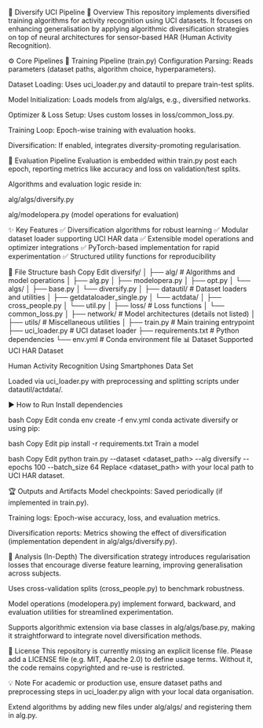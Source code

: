📝 Diversify UCI Pipeline
📌 Overview
This repository implements diversified training algorithms for activity recognition using UCI datasets. It focuses on enhancing generalisation by applying algorithmic diversification strategies on top of neural architectures for sensor-based HAR (Human Activity Recognition).

⚙️ Core Pipelines
🔧 Training Pipeline (train.py)
Configuration Parsing: Reads parameters (dataset paths, algorithm choice, hyperparameters).

Dataset Loading: Uses uci_loader.py and datautil to prepare train-test splits.

Model Initialization: Loads models from alg/algs, e.g., diversified networks.

Optimizer & Loss Setup: Uses custom losses in loss/common_loss.py.

Training Loop: Epoch-wise training with evaluation hooks.

Diversification: If enabled, integrates diversity-promoting regularisation.

🧪 Evaluation Pipeline
Evaluation is embedded within train.py post each epoch, reporting metrics like accuracy and loss on validation/test splits.

Algorithms and evaluation logic reside in:

alg/algs/diversify.py

alg/modelopera.py (model operations for evaluation)

✨ Key Features
✅ Diversification algorithms for robust learning
✅ Modular dataset loader supporting UCI HAR data
✅ Extensible model operations and optimizer integrations
✅ PyTorch-based implementation for rapid experimentation
✅ Structured utility functions for reproducibility

📁 File Structure
bash
Copy
Edit
diversify/
│
├── alg/                     # Algorithms and model operations
│   ├── alg.py
│   ├── modelopera.py
│   ├── opt.py
│   └── algs/
│       ├── base.py
│       └── diversify.py
│
├── datautil/                # Dataset loaders and utilities
│   ├── getdataloader_single.py
│   └── actdata/
│       ├── cross_people.py
│       └── util.py
│
├── loss/                    # Loss functions
│   └── common_loss.py
│
├── network/                 # Model architectures (details not listed)
│
├── utils/                   # Miscellaneous utilities
│
├── train.py                 # Main training entrypoint
├── uci_loader.py            # UCI dataset loader
├── requirements.txt         # Python dependencies
└── env.yml                  # Conda environment file
📊 Dataset Supported
UCI HAR Dataset

Human Activity Recognition Using Smartphones Data Set

Loaded via uci_loader.py with preprocessing and splitting scripts under datautil/actdata/.

▶️ How to Run
Install dependencies

bash
Copy
Edit
conda env create -f env.yml
conda activate diversify
or using pip:

bash
Copy
Edit
pip install -r requirements.txt
Train a model

bash
Copy
Edit
python train.py --dataset <dataset_path> --alg diversify --epochs 100 --batch_size 64
Replace <dataset_path> with your local path to UCI HAR dataset.

🏆 Outputs and Artifacts
Model checkpoints: Saved periodically (if implemented in train.py).

Training logs: Epoch-wise accuracy, loss, and evaluation metrics.

Diversification reports: Metrics showing the effect of diversification (implementation dependent in alg/algs/diversify.py).

🔬 Analysis (In-Depth)
The diversification strategy introduces regularisation losses that encourage diverse feature learning, improving generalisation across subjects.

Uses cross-validation splits (cross_people.py) to benchmark robustness.

Model operations (modelopera.py) implement forward, backward, and evaluation utilities for streamlined experimentation.

Supports algorithmic extension via base classes in alg/algs/base.py, making it straightforward to integrate novel diversification methods.

📝 License
This repository is currently missing an explicit license file. Please add a LICENSE file (e.g. MIT, Apache 2.0) to define usage terms. Without it, the code remains copyrighted and re-use is restricted.

💡 Note
For academic or production use, ensure dataset paths and preprocessing steps in uci_loader.py align with your local data organisation.

Extend algorithms by adding new files under alg/algs/ and registering them in alg.py.
